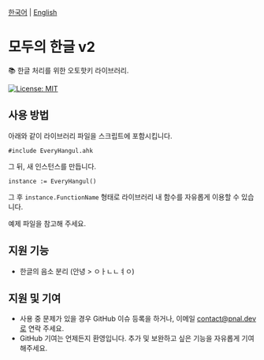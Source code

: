 [한국어](/README/ko.md) | [English](/README/en.md)

# 모두의 한글 v2
📚 한글 처리를 위한 오토핫키 라이브러리.

[![License: MIT](https://img.shields.io/badge/License-MIT-yellow.svg)](https://opensource.org/licenses/MIT)

## 사용 방법
아래와 같이 라이브러리 파일을 스크립트에 포함시킵니다.
```
#include EveryHangul.ahk
```

그 뒤, 새 인스턴스를 만듭니다.

```
instance := EveryHangul()
```

그 후 `instance.FunctionName` 형태로 라이브러리 내 함수를 자유롭게 이용할 수 있습니다.

예제 파일을 참고해 주세요.

## 지원 기능
* 한글의 음소 분리 (안녕 > ㅇㅏㄴㄴㅕㅇ)

## 지원 및 기여
* 사용 중 문제가 있을 경우 GitHub 이슈 등록을 하거나, 이메일 contact@pnal.dev로 연락 주세요.
* GitHub 기여는 언제든지 환영입니다. 추가 및 보완하고 싶은 기능을 자유롭게 기여해주세요.
